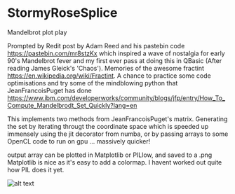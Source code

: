 # StormyRoseSplice
Mandelbrot plot play

Prompted by Redit post by Adam Reed and his pastebin code https://pastebin.com/mr8stzKx
which inspired a wave of nostalgia for early 90's Mandelbrot fever and my first ever pass at doing this in QBasic (After reading James Gleick's 'Chaos'). Memories of the awesome fractint https://en.wikipedia.org/wiki/Fractint. A chance to practice some code optimisations and try some of the mindblowing python that JeanFrancoisPuget has done https://www.ibm.com/developerworks/community/blogs/jfp/entry/How_To_Compute_Mandelbrodt_Set_Quickly?lang=en 

This implements two methods from JeanFrancoisPuget's matrix. Generating the set by iterating througt the coordinate space which is speeded up immensely using the jit decorator from numba, or by passing arrays to some OpenCL code to run on gpu ... massively quicker!

output array can be plotted in Matplotlib or PILlow, and saved to a .png Matplotlib is nice as it's easy to add a colormap. I havent worked out quite how PIL does it yet. 

![alt text](https://ihayhurst.github.io/StormyRoseSplice/plot-thumb.png)
